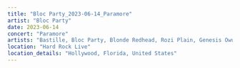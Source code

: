 ```yaml
---
title: "Bloc Party_2023-06-14_Paramore"
artist: "Bloc Party"
date: 2023-06-14
concert: "Paramore"
artists: "Bastille, Bloc Party, Blonde Redhead, Rozi Plain, Genesis Owusu, Paramore"
location: "Hard Rock Live"
location_details: "Hollywood, Florida, United States"
---
```

